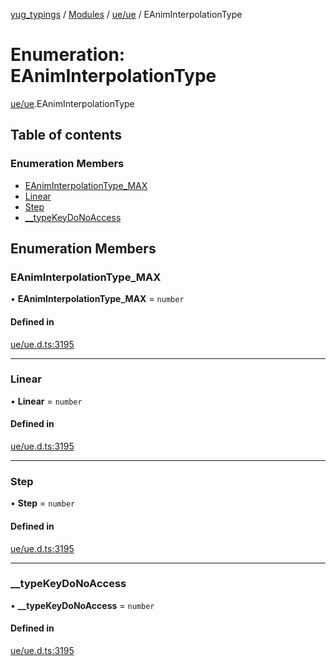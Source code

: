 [yug_typings](../README.md) / [Modules](../modules.md) / [ue/ue](../modules/ue_ue.md) / EAnimInterpolationType

# Enumeration: EAnimInterpolationType

[ue/ue](../modules/ue_ue.md).EAnimInterpolationType

## Table of contents

### Enumeration Members

- [EAnimInterpolationType\_MAX](ue_ue.EAnimInterpolationType.md#eaniminterpolationtype_max)
- [Linear](ue_ue.EAnimInterpolationType.md#linear)
- [Step](ue_ue.EAnimInterpolationType.md#step)
- [\_\_typeKeyDoNoAccess](ue_ue.EAnimInterpolationType.md#__typekeydonoaccess)

## Enumeration Members

### EAnimInterpolationType\_MAX

• **EAnimInterpolationType\_MAX** = `number`

#### Defined in

[ue/ue.d.ts:3195](https://github.com/YugMetaverse/yug_typings/blob/b7d9b19/ue/ue.d.ts#L3195)

___

### Linear

• **Linear** = `number`

#### Defined in

[ue/ue.d.ts:3195](https://github.com/YugMetaverse/yug_typings/blob/b7d9b19/ue/ue.d.ts#L3195)

___

### Step

• **Step** = `number`

#### Defined in

[ue/ue.d.ts:3195](https://github.com/YugMetaverse/yug_typings/blob/b7d9b19/ue/ue.d.ts#L3195)

___

### \_\_typeKeyDoNoAccess

• **\_\_typeKeyDoNoAccess** = `number`

#### Defined in

[ue/ue.d.ts:3195](https://github.com/YugMetaverse/yug_typings/blob/b7d9b19/ue/ue.d.ts#L3195)
